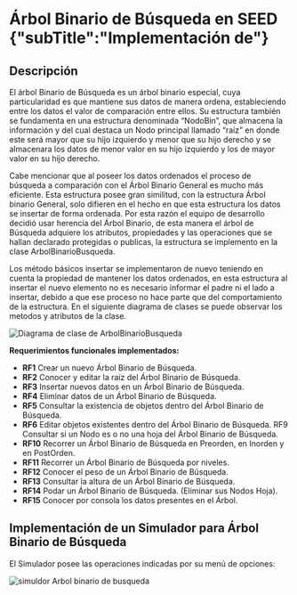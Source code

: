 # Árbol Binario de Búsqueda en SEED {"subTitle":"Implementación de"}

## Descripción

El árbol Binario de Búsqueda es un árbol binario especial, cuya particularidad es que mantiene sus datos de manera ordena, estableciendo entre los datos el valor de comparación entre ellos. Su estructura también se fundamenta en una estructura denominada “NodoBin”, que almacena la información y del cual destaca un Nodo principal llamado “raíz” en donde este será mayor que su hijo izquierdo y menor que su hijo derecho y se almacenara los datos de menor valor en su hijo izquierdo y los de mayor valor en su hijo derecho.  
  
Cabe mencionar que al poseer los datos ordenados el proceso de búsqueda a comparación con el Árbol Binario General es mucho más eficiente. Esta estructura posee gran similitud, con la estructura Árbol binario General, solo difieren en el hecho en que esta estructura los datos se insertar de forma ordenada. Por esta razón el equipo de desarrollo decidió usar herencia del Árbol Binario, de esta manera el árbol de Búsqueda adquiere los atributos, propiedades y las operaciones que se hallan declarado protegidas o publicas, la estructura se implemento en la clase ArbolBinarioBusqueda.  
  
Los método básicos insertar se implementaron de nuevo teniendo en cuenta la propiedad de mantener los datos ordenados, en esta estructura al insertar el nuevo elemento no es necesario informar el padre ni el lado a insertar, debido a que ese proceso no hace parte que del comportamiento de la estructura. En el siguiente diagrama de clases se puede observar los metodos y atributos de la clase.

![Diagrama de clase de ArbolBinarioBusqueda](/assets/images/bynary-search-tree/abb_3.jpg)

**Requerimientos funcionales implementados:**  
  
- **RF1** Crear un nuevo Árbol Binario de Búsqueda.  
- **RF2** Conocer y editar la raíz del Árbol Binario de Búsqueda.  
- **RF3** Insertar nuevos datos en un Árbol Binario de Búsqueda.  
- **RF4** Eliminar datos de un Árbol Binario de Búsqueda.  
- **RF5** Consultar la existencia de objetos dentro del Árbol Binario de Búsqueda.  
- **RF6** Editar objetos existentes dentro del Árbol Binario de Búsqueda. RF9 Consultar si un Nodo es o no una hoja del Árbol Binario de Búsqueda.
- **RF10** Recorrer un Árbol Binario de Búsqueda en Preorden, en Inorden y en PostOrden.  
- **RF11** Recorrer un Árbol Binario de Búsqueda por niveles.  
- **RF12** Conocer el peso de un Árbol Binario de Búsqueda.  
- **RF13** Consultar la altura de un Árbol Binario de Búsqueda.
- **RF14** Podar un Árbol Binario de Búsqueda. (Eliminar sus Nodos Hoja).  
- **RF15** Conocer por consola los datos presentes en el Árbol.  
  
  
## Implementación de un Simulador para Árbol Binario de Búsqueda
El Simulador posee las operaciones indicadas por su menú de opciones:  
  

![simuldor Arbol binario de busqueda](/assets/images/bynary-search-tree/abb_4.jpg)